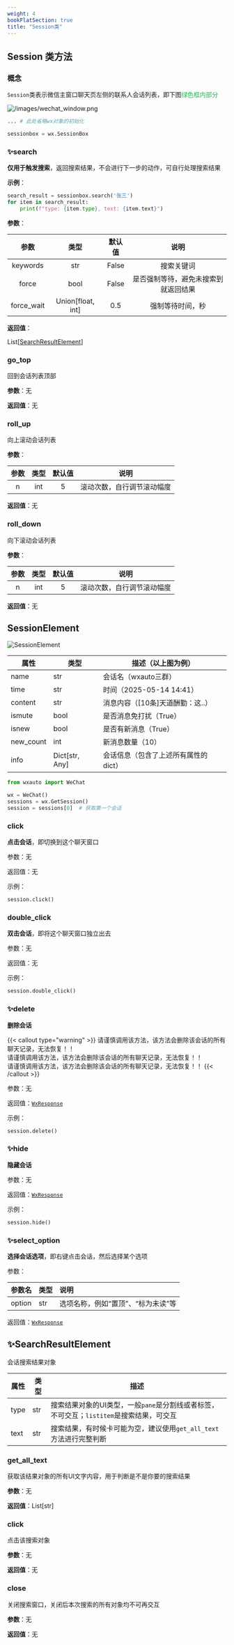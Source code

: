 ```yaml
---
weight: 4
bookFlatSection: true
title: "Session类"
---
```


## Session 类方法

### 概念

`Session`类表示微信主窗口聊天页左侧的联系人会话列表，即下图<font color='#26b24f'>绿色框内部分</font>

![/images/wechat_window.png](/images/wechat_window.png)

```python
... # 此处省略wx对象的初始化

sessionbox = wx.SessionBox
```

### ✨search

**仅用于触发搜索**，返回搜索结果，不会进行下一步的动作，可自行处理搜索结果

**示例**：

```python
search_result = sessionbox.search('张三')
for item in search_result:
    print(f"type: {item.type}, text: {item.text}")
```

**参数**：

|   参数    | 类型 | 默认值  |        说明             |
| :-------: | :--: | :---: | :-------------------: |
| keywords | str | False |  搜索关键词      |
| force | bool | False |  是否强制等待，避免未搜索到就返回结果      |
| force_wait | Union[float, int] | 0.5 |  强制等待时间，秒      |

**返回值**：

List[[SearchResultElement](#searchresultelement)]

### go_top

回到会话列表顶部

**参数**：无

**返回值**：无

### roll_up

向上滚动会话列表

**参数**：

|   参数    | 类型 | 默认值  |        说明             |
| :-------: | :--: | :---: | :-------------------: |
| n | int | 5 |  滚动次数，自行调节滚动幅度      |

**返回值**：无

### roll_down

向下滚动会话列表

**参数**：

|   参数    | 类型 | 默认值  |        说明             |
| :-------: | :--: | :---: | :-------------------: |
| n | int | 5 |  滚动次数，自行调节滚动幅度      |

**返回值**：无



## SessionElement

![SessionElement](/images/session_element.png)

| 属性     | 类型   | 描述（以上图为例）       |
| -------- | ------ | --------------- |
| name     | str    | 会话名（wxauto三群）  |
| time     | str    | 时间（2025-05-14 14:41）  |
| content     | str    | 消息内容（[10条]天道酬勤：这..）  |
| ismute     | bool    | 是否消息免打扰（True）  |
| isnew     | bool    | 是否有新消息（True）  |
| new_count     | int    | 新消息数量（10）  |
| info     | Dict[str, Any]    | 会话信息（包含了上述所有属性的dict）  |

```python
from wxauto import WeChat

wx = WeChat()
sessions = wx.GetSession()
session = sessions[0]  # 获取第一个会话
```

### click

**点击会话**，即切换到这个聊天窗口

参数：无

返回值：无

示例：
```python
session.click()
```

### double_click

**双击会话**，即将这个聊天窗口独立出去

参数：无

返回值：无

示例：
```python
session.double_click()
```

### ✨delete

**删除会话**

{{< callout type="warning" >}}
  请谨慎调用该方法，该方法会删除该会话的所有聊天记录，无法恢复！！<br>
  请谨慎调用该方法，该方法会删除该会话的所有聊天记录，无法恢复！！<br>
  请谨慎调用该方法，该方法会删除该会话的所有聊天记录，无法恢复！！
{{< /callout >}}


参数：无

返回值：[`WxResponse`](/docs/class/other/#wxresponse)

示例：
```python
session.delete()
```

### ✨hide

**隐藏会话**

参数：无

返回值：[`WxResponse`](/docs/class/other/#wxresponse)

示例：
```python
session.hide()
```

### ✨select_option

**选择会话选项**，即右键点击会话，然后选择某个选项

参数：

| 参数名 | 类型 | 说明 |
| :--- | :--- | :--- |
| option | str | 选项名称，例如“置顶”、“标为未读”等 |

返回值：[`WxResponse`](/docs/class/other/#wxresponse)

## ✨SearchResultElement

会话搜索结果对象

| 属性     | 类型   | 描述             |
| -------- | ------ | ---------------- |
| type  | str    | 搜索结果对象的UI类型，一般`pane`是分割线或者标签，不可交互；`listitem`是搜索结果，可交互  |
| text  | str    | 搜索结果，有时候卡可能为空，建议使用`get_all_text`方法进行完整判断  |

### get_all_text

获取该结果对象的所有UI文字内容，用于判断是不是你要的搜索结果

**参数**：无

**返回值**：List[str]

### click

点击该搜索对象

**参数**：无

**返回值**：无

### close

关闭搜索窗口，关闭后本次搜索的所有对象均不可再交互

**参数**：无

**返回值**：无
